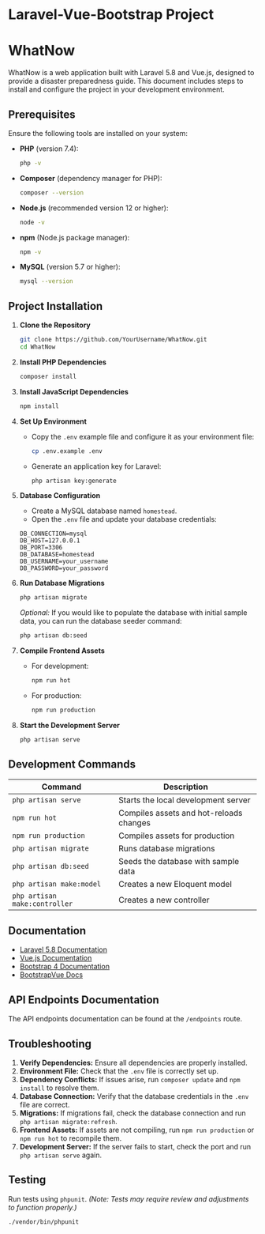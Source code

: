 # Laravel-Vue-Bootstrap Project

# WhatNow

WhatNow is a web application built with Laravel 5.8 and Vue.js, designed to provide a disaster preparedness guide. This document includes steps to install and configure the project in your development environment.

## Prerequisites

Ensure the following tools are installed on your system:

- **PHP** (version 7.4):
  ```bash
  php -v
  ```
- **Composer** (dependency manager for PHP):
  ```bash
  composer --version
  ```
- **Node.js** (recommended version 12 or higher):
  ```bash
  node -v
  ```
- **npm** (Node.js package manager):
  ```bash
  npm -v
  ```
- **MySQL** (version 5.7 or higher):
  ```bash
  mysql --version
  ```

## Project Installation

1. **Clone the Repository**
    ```bash
    git clone https://github.com/YourUsername/WhatNow.git
    cd WhatNow
    ```

2. **Install PHP Dependencies**
    ```bash
    composer install
    ```

3. **Install JavaScript Dependencies**
    ```bash
    npm install
    ```

4. **Set Up Environment**
    - Copy the `.env` example file and configure it as your environment file:
      ```bash
      cp .env.example .env
      ```
    - Generate an application key for Laravel:
      ```bash
      php artisan key:generate
      ```

5. **Database Configuration**
    - Create a MySQL database named `homestead`.
    - Open the `.env` file and update your database credentials:

    ```plaintext
    DB_CONNECTION=mysql
    DB_HOST=127.0.0.1
    DB_PORT=3306
    DB_DATABASE=homestead
    DB_USERNAME=your_username
    DB_PASSWORD=your_password
    ```

6. **Run Database  Migrations**
    ```bash
    php artisan migrate
    ```

   *Optional:* If you would like to populate the database with initial sample data, you can run the database seeder command:
    ```bash
    php artisan db:seed
    ```

7. **Compile Frontend Assets**
    - For development:
      ```bash
      npm run hot
      ```
    - For production:
      ```bash
      npm run production
      ```

8. **Start the Development Server**
    ```bash
    php artisan serve
    ```

## Development Commands

| Command                      | Description                                      |
|------------------------------|--------------------------------------------------|
| `php artisan serve`          | Starts the local development server              |
| `npm run hot`                | Compiles assets and hot-reloads changes          |
| `npm run production`         | Compiles assets for production                   |
| `php artisan migrate`        | Runs database migrations                         |
| `php artisan db:seed`        | Seeds the database with sample data              |
| `php artisan make:model`     | Creates a new Eloquent model                     |
| `php artisan make:controller`| Creates a new controller                         |

## Documentation

- [Laravel 5.8 Documentation](https://laravel.com/docs/5.8)
- [Vue.js Documentation](https://vuejs.org/v2/guide/)
- [Bootstrap 4 Documentation](https://getbootstrap.com/docs/4.3/getting-started/introduction/)
- [BootstrapVue Docs](https://bootstrap-vue.org/docs)

## API Endpoints Documentation

The API endpoints documentation can be found at the `/endpoints` route.


## Troubleshooting

1. **Verify Dependencies:** Ensure all dependencies are properly installed.
2. **Environment File:** Check that the `.env` file is correctly set up.
3. **Dependency Conflicts:** If issues arise, run `composer update` and `npm install` to resolve them.
4. **Database Connection:** Verify that the database credentials in the `.env` file are correct.
5. **Migrations:** If migrations fail, check the database connection and run `php artisan migrate:refresh`.
6. **Frontend Assets:** If assets are not compiling, run `npm run production` or `npm run hot` to recompile them.
7. **Development Server:** If the server fails to start, check the port and run `php artisan serve` again.

## Testing

Run tests using `phpunit`. *(Note: Tests may require review and adjustments to function properly.)*
```bash
./vendor/bin/phpunit
```
